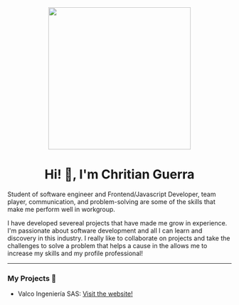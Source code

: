 <div id="container-principal" align="center">
  <img src="https://media.giphy.com/media/bGgsc5mWoryfgKBx1u/giphy.gif" width="320">
  <h1 align="center"> Hi! 👋, I'm Chritian Guerra</h1>
  <p align="left">Student of software engineer and Frontend/Javascript Developer, team player, communication, and problem-solving are some of the skills   that make me perform well in workgroup.</p>
  
  <p align="left">I have developed severeal projects that have made me grow in experience. I'm passionate about  software development and all I can        learn and discovery in this industry. I really like to collaborate on projects and take the challenges to solve a problem that helps a   cause in the allows me to increase my skills and my profile professional!</p>
</div>

 -------------------------------------------------------------------------------------------------------------------------------
<div id="about-me">
  <h3>My Projects 🚀</h3>
    <ul>
      <li>Valco Ingeniería SAS: <a href="https://valcoingenieriasas.com/" target="_blank">Visit the website!</a></<li>
    <ul>
 </div
      
 -------------------------------------------------------------------------------------------------------------------------------
      
